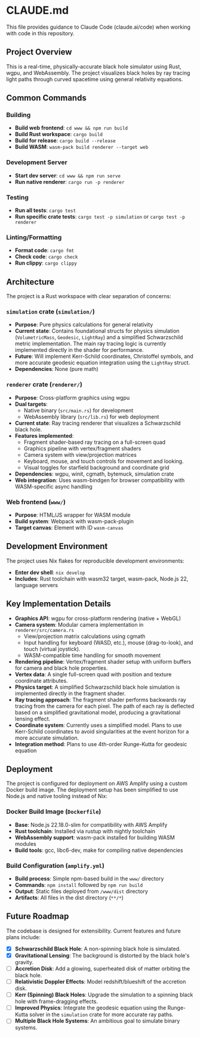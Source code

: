 # CLAUDE.md

This file provides guidance to Claude Code (claude.ai/code) when working with code in this repository.

## Project Overview

This is a real-time, physically-accurate black hole simulator using Rust, wgpu, and WebAssembly. The project visualizes black holes by ray tracing light paths through curved spacetime using general relativity equations.

## Common Commands

### Building
- **Build web frontend**: `cd www && npm run build`
- **Build Rust workspace**: `cargo build`
- **Build for release**: `cargo build --release`
- **Build WASM**: `wasm-pack build renderer --target web`

### Development Server
- **Start dev server**: `cd www && npm run serve`
- **Run native renderer**: `cargo run -p renderer`

### Testing
- **Run all tests**: `cargo test`
- **Run specific crate tests**: `cargo test -p simulation` or `cargo test -p renderer`

### Linting/Formatting
- **Format code**: `cargo fmt`
- **Check code**: `cargo check`
- **Run clippy**: `cargo clippy`

## Architecture

The project is a Rust workspace with clear separation of concerns:

### `simulation` crate (`simulation/`)
- **Purpose**: Pure physics calculations for general relativity
- **Current state**: Contains foundational structs for physics simulation (`VolumetricMass`, `Geodesic`, `LightRay`) and a simplified Schwarzschild metric implementation. The main ray tracing logic is currently implemented directly in the shader for performance.
- **Future**: Will implement Kerr-Schild coordinates, Christoffel symbols, and more accurate geodesic equation integration using the `LightRay` struct.
- **Dependencies**: None (pure math)

### `renderer` crate (`renderer/`)
- **Purpose**: Cross-platform graphics using wgpu
- **Dual targets**: 
  - Native binary (`src/main.rs`) for development
  - WebAssembly library (`src/lib.rs`) for web deployment
- **Current state**: Ray tracing renderer that visualizes a Schwarzschild black hole.
- **Features implemented**: 
  - Fragment shader-based ray tracing on a full-screen quad
  - Graphics pipeline with vertex/fragment shaders
  - Camera system with view/projection matrices
  - Keyboard, mouse, and touch controls for movement and looking.
  - Visual toggles for starfield background and coordinate grid
- **Dependencies**: wgpu, winit, cgmath, bytemuck, simulation crate
- **Web integration**: Uses wasm-bindgen for browser compatibility with WASM-specific async handling

### Web frontend (`www/`)
- **Purpose**: HTML/JS wrapper for WASM module
- **Build system**: Webpack with wasm-pack-plugin
- **Target canvas**: Element with ID `wasm-canvas`

## Development Environment

The project uses Nix flakes for reproducible development environments:
- **Enter dev shell**: `nix develop`
- **Includes**: Rust toolchain with wasm32 target, wasm-pack, Node.js 22, language servers

## Key Implementation Details

- **Graphics API**: wgpu for cross-platform rendering (native + WebGL)
- **Camera system**: Modular camera implementation in `renderer/src/camera.rs`
  - View/projection matrix calculations using cgmath
  - Input handling for keyboard (WASD, etc.), mouse (drag-to-look), and touch (virtual joystick).
  - WASM-compatible time handling for smooth movement
- **Rendering pipeline**: Vertex/fragment shader setup with uniform buffers for camera and black hole properties.
- **Vertex data**: A single full-screen quad with position and texture coordinate attributes.
- **Physics target**: A simplified Schwarzschild black hole simulation is implemented directly in the fragment shader.
- **Ray tracing approach**: The fragment shader performs backwards ray tracing from the camera for each pixel. The path of each ray is deflected based on a simplified gravitational model, producing a gravitational lensing effect.
- **Coordinate system**: Currently uses a simplified model. Plans to use Kerr-Schild coordinates to avoid singularities at the event horizon for a more accurate simulation.
- **Integration method**: Plans to use 4th-order Runge-Kutta for geodesic equation

## Deployment

The project is configured for deployment on AWS Amplify using a custom Docker build image. The deployment setup has been simplified to use Node.js and native tooling instead of Nix:

### Docker Build Image (`Dockerfile`)
- **Base**: Node.js 22.18.0-slim for compatibility with AWS Amplify
- **Rust toolchain**: Installed via rustup with nightly toolchain
- **WebAssembly support**: wasm-pack installed for building WASM modules
- **Build tools**: gcc, libc6-dev, make for compiling native dependencies

### Build Configuration (`amplify.yml`)
- **Build process**: Simple npm-based build in the `www/` directory
- **Commands**: `npm install` followed by `npm run build`
- **Output**: Static files deployed from `/www/dist` directory
- **Artifacts**: All files in the dist directory (`**/*`)

## Future Roadmap

The codebase is designed for extensibility. Current features and future plans include:
- [x] **Schwarzschild Black Hole**: A non-spinning black hole is simulated.
- [x] **Gravitational Lensing**: The background is distorted by the black hole's gravity.
- [ ] **Accretion Disk**: Add a glowing, superheated disk of matter orbiting the black hole.
- [ ] **Relativistic Doppler Effects**: Model redshift/blueshift of the accretion disk.
- [ ] **Kerr (Spinning) Black Holes**: Upgrade the simulation to a spinning black hole with frame-dragging effects.
- [ ] **Improved Physics**: Integrate the geodesic equation using the Runge-Kutta solver in the `simulation` crate for more accurate ray paths.
- [ ] **Multiple Black Hole Systems**: An ambitious goal to simulate binary systems.
